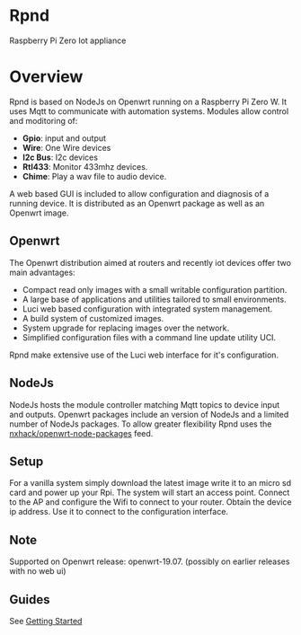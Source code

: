 # Rpnd

Raspberry Pi Zero Iot appliance

# Overview

Rpnd is based on NodeJs on Openwrt running on a Raspberry Pi Zero W.
It uses Mqtt to communicate with automation systems. Modules allow control and moditoring of:

- **Gpio**: input and output
- **Wire**: One Wire devices
- **I2c Bus**: I2c devices
- **Rtl433**: Monitor 433mhz devices.
- **Chime**: Play a wav file to audio device.

A web based GUI is included to allow configuration and diagnosis of a running device.
It is distributed as an Openwrt package as well as an Openwrt image.

## Openwrt

The Openwrt distribution aimed at routers and recently iot devices offer two main advantages:

-   Compact read only images with a small writable configuration partition.
-   A large base of applications and utilities tailored to small environments.
-   Luci web based configuration with integrated system management.
-   A build system of customized images.
-   System upgrade for replacing images over the network.
-   Simplified configuration files with a command line update utility UCI.

Rpnd make extensive use of the Luci web interface for it's configuration.

## NodeJs

NodeJs hosts the module controller matching Mqtt topics to device input and outputs.
Openwrt packages include an version of NodeJs and a limited number of NodeJs packages.
To allow greater flexibility Rpnd uses the [nxhack/openwrt-node-packages](https://github.com/nxhack/openwrt-node-packages) feed.

## Setup

For a vanilla system simply download the latest image write it to an micro sd card and power up your Rpi.
The system will start an access point. Connect to the AP and configure the Wifi to connect to your router.
Obtain the device ip address. Use it to connect to the configuration interface.

## Note

Supported on Openwrt release: openwrt-19.07. (possibly on earlier releases with no web ui)

## Guides

See [Getting Started](https://github.com/kctani/rpnd/blob/master/GETSTART.md)
